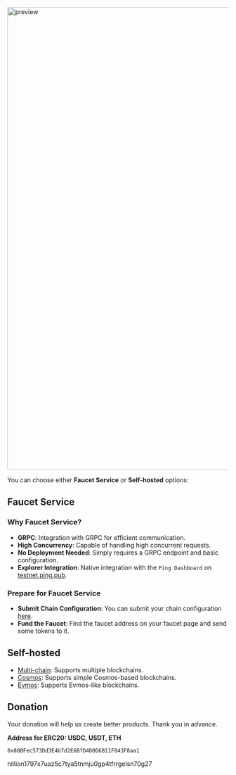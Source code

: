 
<img width="1052" alt="preview" src="https://user-images.githubusercontent.com/2882920/202998797-b793c52b-9ad7-47fe-a80b-a0f75eff6ba1.png">

You can choose either **Faucet Service** or **Self-hosted** options:

## Faucet Service

### Why Faucet Service?

- **GRPC**: Integration with GRPC for efficient communication.
- **High Concurrency**: Capable of handling high concurrent requests.
- **No Deployment Needed**: Simply requires a GRPC endpoint and basic configuration.
- **Explorer Integration**: Native integration with the `Ping Dashboard` on [testnet.ping.pub](https://testnet.ping.pub).

### Prepare for Faucet Service

- **Submit Chain Configuration**: You can submit your chain configuration [here](https://github.com/ping-pub/ping.pub).
- **Fund the Faucet**: Find the faucet address on your faucet page and send some tokens to it.

## Self-hosted

- [Multi-chain](https://github.com/ping-pub/faucet/tree/multi-chains): Supports multiple blockchains.
- [Cosmos](https://github.com/ping-pub/faucet/tree/cosmos): Supports simple Cosmos-based blockchains.
- [Evmos](https://github.com/ping-pub/faucet/tree/evmos): Supports Evmos-like blockchains.

## Donation

Your donation will help us create better products. Thank you in advance.

**Address for ERC20: USDC, USDT, ETH**
```
0x88BFec573Dd3E4b7d2E6BfD4D0D6B11F843F8aa1
```
nillion1797x7uaz5c7tya5tnmju0gp4tfrrgelsn70g27
